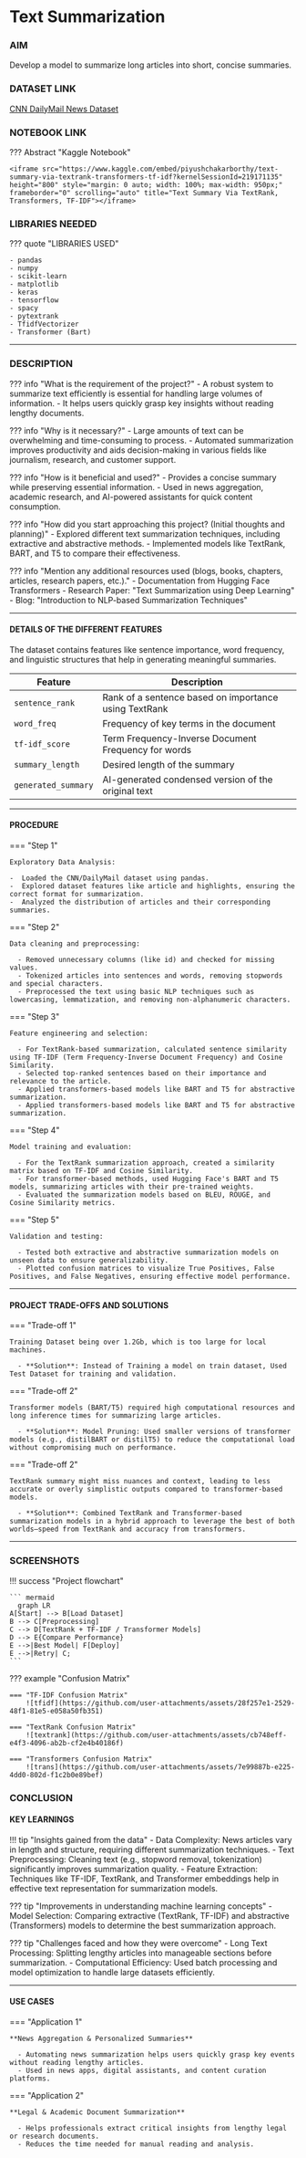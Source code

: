 
# Text Summarization

### AIM
Develop a model to summarize long articles into short, concise summaries.

### DATASET LINK
[CNN DailyMail News Dataset](https://www.kaggle.com/datasets/gowrishankarp/newspaper-text-summarization-cnn-dailymail/)

### NOTEBOOK LINK
??? Abstract "Kaggle Notebook"

    <iframe src="https://www.kaggle.com/embed/piyushchakarborthy/text-summary-via-textrank-transformers-tf-idf?kernelSessionId=219171135" height="800" style="margin: 0 auto; width: 100%; max-width: 950px;" frameborder="0" scrolling="auto" title="Text Summary Via TextRank, Transformers, TF-IDF"></iframe>
### LIBRARIES NEEDED
??? quote "LIBRARIES USED"

    - pandas
    - numpy
    - scikit-learn
    - matplotlib
    - keras
    - tensorflow
    - spacy
    - pytextrank
    - TfidfVectorizer
    - Transformer (Bart)
--- 

### DESCRIPTION

??? info "What is the requirement of the project?"
    - A robust system to summarize text efficiently is essential for handling large volumes of information.
    - It helps users quickly grasp key insights without reading lengthy documents.

??? info "Why is it necessary?"
    - Large amounts of text can be overwhelming and time-consuming to process.
    - Automated summarization improves productivity and aids decision-making in various fields like journalism, research, and customer support.

??? info "How is it beneficial and used?"
    - Provides a concise summary while preserving essential information.
    - Used in news aggregation, academic research, and AI-powered assistants for quick content consumption.

??? info "How did you start approaching this project? (Initial thoughts and planning)"
    - Explored different text summarization techniques, including extractive and abstractive methods.
    - Implemented models like TextRank, BART, and T5 to compare their effectiveness.

??? info "Mention any additional resources used (blogs, books, chapters, articles, research papers, etc.)."
    - Documentation from Hugging Face Transformers
    - Research Paper: "Text Summarization using Deep Learning"
    - Blog: "Introduction to NLP-based Summarization Techniques"

---

#### DETAILS OF THE DIFFERENT FEATURES
The dataset contains features like sentence importance, word frequency, and linguistic structures that help in generating meaningful summaries.

| Feature              | Description                                     |
|----------------------|-------------------------------------------------|
| `sentence_rank`        | Rank of a sentence based on importance using TextRank |
| `word_freq`            | Frequency of key terms in the document |
| `tf-idf_score`         | Term Frequency-Inverse Document Frequency for words |
| `summary_length`       | Desired length of the summary |
| `generated_summary`    | AI-generated condensed version of the original text |

---

#### PROCEDURE

=== "Step 1"

    Exploratory Data Analysis:

    -  Loaded the CNN/DailyMail dataset using pandas.
    -  Explored dataset features like article and highlights, ensuring the correct format for summarization.
    -  Analyzed the distribution of articles and their corresponding summaries.

=== "Step 2"

    Data cleaning and preprocessing:

      - Removed unnecessary columns (like id) and checked for missing values.
      - Tokenized articles into sentences and words, removing stopwords and special characters.
      - Preprocessed the text using basic NLP techniques such as lowercasing, lemmatization, and removing non-alphanumeric characters.

=== "Step 3"

    Feature engineering and selection:

      - For TextRank-based summarization, calculated sentence similarity using TF-IDF (Term Frequency-Inverse Document Frequency) and Cosine Similarity.
      - Selected top-ranked sentences based on their importance and relevance to the article.
      - Applied transformers-based models like BART and T5 for abstractive summarization.
      - Applied transformers-based models like BART and T5 for abstractive summarization.

=== "Step 4"

    Model training and evaluation:

      - For the TextRank summarization approach, created a similarity matrix based on TF-IDF and Cosine Similarity.
      - For transformer-based methods, used Hugging Face's BART and T5 models, summarizing articles with their pre-trained weights.
      - Evaluated the summarization models based on BLEU, ROUGE, and Cosine Similarity metrics.

=== "Step 5"

    Validation and testing:

      - Tested both extractive and abstractive summarization models on unseen data to ensure generalizability.
      - Plotted confusion matrices to visualize True Positives, False Positives, and False Negatives, ensuring effective model performance.
---

#### PROJECT TRADE-OFFS AND SOLUTIONS 

=== "Trade-off 1"

    Training Dataset being over 1.2Gb, which is too large for local machines.

      - **Solution**: Instead of Training a model on train dataset, Used Test Dataset for training and validation.

=== "Trade-off 2"

    Transformer models (BART/T5) required high computational resources and long inference times for summarizing large articles.

      - **Solution**: Model Pruning: Used smaller versions of transformer models (e.g., distilBART or distilT5) to reduce the computational load without compromising much on performance.

=== "Trade-off 2"

    TextRank summary might miss nuances and context, leading to less accurate or overly simplistic outputs compared to transformer-based models.

      - **Solution**: Combined TextRank and Transformer-based summarization models in a hybrid approach to leverage the best of both worlds—speed from TextRank and accuracy from transformers.


--- 

### SCREENSHOTS

!!! success "Project flowchart"

    ``` mermaid
      graph LR
    A[Start] --> B[Load Dataset]
    B --> C[Preprocessing]
    C --> D[TextRank + TF-IDF / Transformer Models]
    D --> E{Compare Performance}
    E -->|Best Model| F[Deploy]
    E -->|Retry| C;
    ```

??? example "Confusion Matrix"

    === "TF-IDF Confusion Matrix"
        ![tfidf](https://github.com/user-attachments/assets/28f257e1-2529-48f1-81e5-e058a50fb351)
        
    === "TextRank Confusion Matrix"
        ![textrank](https://github.com/user-attachments/assets/cb748eff-e4f3-4096-ab2b-cf2e4b40186f)

    === "Transformers Confusion Matrix"
        ![trans](https://github.com/user-attachments/assets/7e99887b-e225-4dd0-802d-f1c2b0e89bef)


### CONCLUSION 

#### KEY LEARNINGS 

!!! tip "Insights gained from the data"
    - Data Complexity: News articles vary in length and structure, requiring different summarization techniques.
    - Text Preprocessing: Cleaning text (e.g., stopword removal, tokenization) significantly improves summarization quality.
    - Feature Extraction: Techniques like TF-IDF, TextRank, and Transformer embeddings help in effective text representation for summarization models.

??? tip "Improvements in understanding machine learning concepts"
    - Model Selection: Comparing extractive (TextRank, TF-IDF) and abstractive (Transformers) models to determine the best summarization approach.

??? tip "Challenges faced and how they were overcome"
    - Long Text Processing: Splitting lengthy articles into manageable sections before summarization.
    - Computational Efficiency: Used batch processing and model optimization to handle large datasets efficiently.

--- 

#### USE CASES 

=== "Application 1"

    **News Aggregation & Personalized Summaries**
    
      - Automating news summarization helps users quickly grasp key events without reading lengthy articles.
      - Used in news apps, digital assistants, and content curation platforms.

=== "Application 2"

    **Legal & Academic Document Summarization**
    
      - Helps professionals extract critical insights from lengthy legal or research documents.
      - Reduces the time needed for manual reading and analysis.
